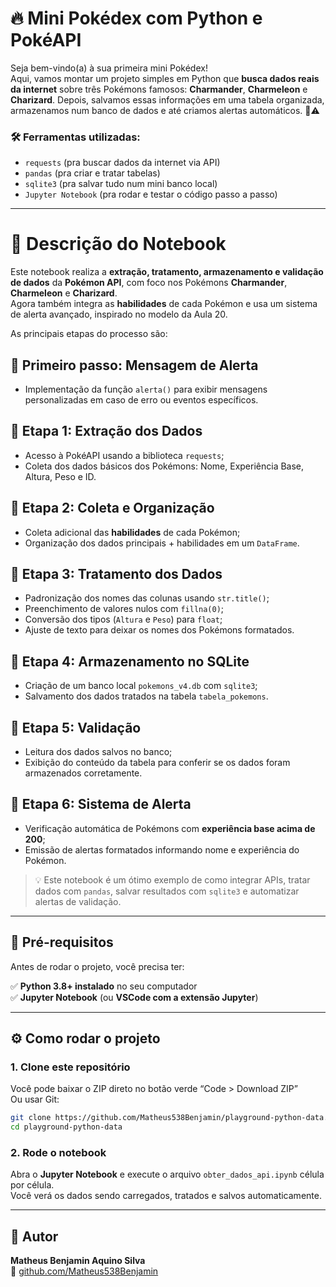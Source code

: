 # 🔥 Mini Pokédex com Python e PokéAPI

Seja bem-vindo(a) à sua primeira mini Pokédex!  
Aqui, vamos montar um projeto simples em Python que **busca dados reais da internet** sobre três Pokémons famosos: **Charmander**, **Charmeleon** e **Charizard**. Depois, salvamos essas informações em uma tabela organizada, armazenamos num banco de dados e até criamos alertas automáticos. 💾⚠️

### 🛠️ Ferramentas utilizadas:
- `requests` (pra buscar dados da internet via API)
- `pandas` (pra criar e tratar tabelas)
- `sqlite3` (pra salvar tudo num mini banco local)
- `Jupyter Notebook` (pra rodar e testar o código passo a passo)

---

# 📘 Descrição do Notebook

Este notebook realiza a **extração, tratamento, armazenamento e validação de dados** da **Pokémon API**, com foco nos Pokémons **Charmander**, **Charmeleon** e **Charizard**.  
Agora também integra as **habilidades** de cada Pokémon e usa um sistema de alerta avançado, inspirado no modelo da Aula 20.

As principais etapas do processo são:

## 🔹 Primeiro passo: Mensagem de Alerta
- Implementação da função `alerta()` para exibir mensagens personalizadas em caso de erro ou eventos específicos.

## 🔹 Etapa 1: Extração dos Dados
- Acesso à PokéAPI usando a biblioteca `requests`;
- Coleta dos dados básicos dos Pokémons: Nome, Experiência Base, Altura, Peso e ID.

## 🔹 Etapa 2: Coleta e Organização
- Coleta adicional das **habilidades** de cada Pokémon;
- Organização dos dados principais + habilidades em um `DataFrame`.

## 🔹 Etapa 3: Tratamento dos Dados
- Padronização dos nomes das colunas usando `str.title()`;
- Preenchimento de valores nulos com `fillna(0)`;
- Conversão dos tipos (`Altura` e `Peso`) para `float`;
- Ajuste de texto para deixar os nomes dos Pokémons formatados.

## 🔹 Etapa 4: Armazenamento no SQLite
- Criação de um banco local `pokemons_v4.db` com `sqlite3`;
- Salvamento dos dados tratados na tabela `tabela_pokemons`.

## 🔹 Etapa 5: Validação
- Leitura dos dados salvos no banco;
- Exibição do conteúdo da tabela para conferir se os dados foram armazenados corretamente.

## 🔹 Etapa 6: Sistema de Alerta
- Verificação automática de Pokémons com **experiência base acima de 200**;
- Emissão de alertas formatados informando nome e experiência do Pokémon.

> 💡 Este notebook é um ótimo exemplo de como integrar APIs, tratar dados com `pandas`, salvar resultados com `sqlite3` e automatizar alertas de validação.

---

## 🧠 Pré-requisitos

Antes de rodar o projeto, você precisa ter:

✅ **Python 3.8+ instalado** no seu computador  
✅ **Jupyter Notebook** (ou **VSCode com a extensão Jupyter**)

---

## ⚙️ Como rodar o projeto

### 1. Clone este repositório

Você pode baixar o ZIP direto no botão verde “Code > Download ZIP”  
Ou usar Git:

```bash
git clone https://github.com/Matheus538Benjamin/playground-python-data.git
cd playground-python-data
```

### 2. Rode o notebook

Abra o **Jupyter Notebook** e execute o arquivo `obter_dados_api.ipynb` célula por célula.  
Você verá os dados sendo carregados, tratados e salvos automaticamente.

---

## 👤 Autor

**Matheus Benjamin Aquino Silva**  
🔗 [github.com/Matheus538Benjamin](https://github.com/Matheus538Benjamin)